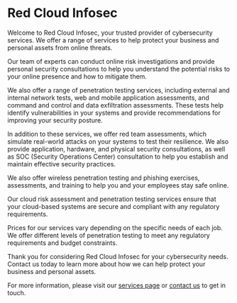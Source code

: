 # Red Cloud Infosec

Welcome to Red Cloud Infosec, your trusted provider of cybersecurity services. We offer a range of services to help protect your business and personal assets from online threats.

Our team of experts can conduct online risk investigations and provide personal security consultations to help you understand the potential risks to your online presence and how to mitigate them.

We also offer a range of penetration testing services, including external and internal network tests, web and mobile application assessments, and command and control and data exfiltration assessments. These tests help identify vulnerabilities in your systems and provide recommendations for improving your security posture.

In addition to these services, we offer red team assessments, which simulate real-world attacks on your systems to test their resilience. We also provide application, hardware, and physical security consultations, as well as SOC (Security Operations Center) consultation to help you establish and maintain effective security practices.

We also offer wireless penetration testing and phishing exercises, assessments, and training to help you and your employees stay safe online.

Our cloud risk assessment and penetration testing services ensure that your cloud-based systems are secure and compliant with any regulatory requirements.

Prices for our services vary depending on the specific needs of each job. We offer different levels of penetration testing to meet any regulatory requirements and budget constraints.

Thank you for considering Red Cloud Infosec for your cybersecurity needs. Contact us today to learn more about how we can help protect your business and personal assets.

For more information, please visit our [services page](services.md) or [contact us](contact.md) to get in touch.
